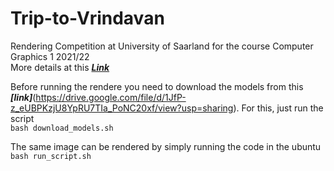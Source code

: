 # Trip-to-Vrindavan
Rendering Competition at University of Saarland for the course Computer Graphics 1 2021/22 <br/>
More details at this ***[Link](https://graphics.cg.uni-saarland.de/courses/cg1-2021/RC/group8/)***

Before running the rendere you need to download the models from this ***[link]***(https://drive.google.com/file/d/1JfP-z_eUBPKzjU8YpRU7TIa_PoNC20xf/view?usp=sharing). For this, just run the script<br/>
```bash download_models.sh```

The same image can be rendered by simply running the code in the ubuntu<br/>
```bash run_script.sh```
